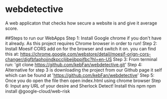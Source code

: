 # webdetective
A web applicaton that checks how secure a website is and give it average score.


##Steps to run our WebApps
Step 1: Install Google chrome if you don't have it already. As this project requires Chrome browser in order to run!
Step 2: Install Moesif CORS add on for the browser and switch it on. you can find this at: https://chrome.google.com/webstore/detail/moesif-orign-cors-changer/digfbfaphojjndkpccljibejjbppifbc?hl=en-US
Step 3: From terminal run:
  'git clone https://github.com/kebFan/webdetective.git'
Step 4: Alternative for step 3 is downloading the project from our Github page it self which can be found at
'https://github.com/kebFan/webdetective'
Step 5: Once you do open the file then open index.html using chrome browser
Step 6: Input any URL of your desire and Sherlock Detect!
Install this npm
npm install @google-cloud/web-risk
